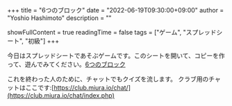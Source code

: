 +++
title = "6つのブロック" 
date = "2022-06-19T09:30:00+09:00"
author = "Yoshio Hashimoto"
       description = ""

showFullContent = true
readingTime = false
tags = ["ゲーム", "スプレッドシート", "初級"]
+++

今日はスプレッドシートであそぶゲームです。このシートを開いて、コピーを作って、遊んでみてください。[6つのブロック](https://docs.google.com/spreadsheets/d/1stc6_Peo2Lft8oVsr3QAOM8a2pHbqb0gVS4EQmVK5S0/edit#gid=0)

これを終わった人のために、チャットでもクイズを流します。
クラブ用のチャットはここです:[https://club.miura.io/chat/](https://club.miura.io/chat/index.php)




